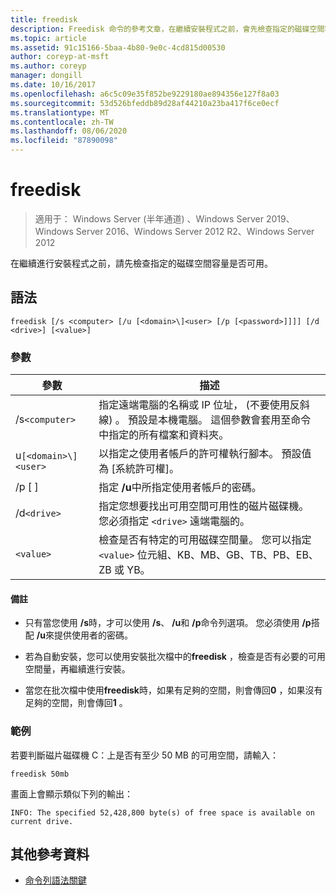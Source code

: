 ```yaml
---
title: freedisk
description: Freedisk 命令的參考文章，在繼續安裝程式之前，會先檢查指定的磁碟空間容量是否可用。
ms.topic: article
ms.assetid: 91c15166-5baa-4b80-9e0c-4cd815d00530
author: coreyp-at-msft
ms.author: coreyp
manager: dongill
ms.date: 10/16/2017
ms.openlocfilehash: a6c5c09e35f852be9229180ae894356e127f8a03
ms.sourcegitcommit: 53d526bfeddb89d28af44210a23ba417f6ce0ecf
ms.translationtype: MT
ms.contentlocale: zh-TW
ms.lasthandoff: 08/06/2020
ms.locfileid: "87890098"
---
```

# <a name="freedisk"></a>freedisk

> 適用于： Windows Server (半年通道) 、Windows Server 2019、Windows Server 2016、Windows Server 2012 R2、Windows Server 2012

在繼續進行安裝程式之前，請先檢查指定的磁碟空間容量是否可用。

## <a name="syntax"></a>語法

```
freedisk [/s <computer> [/u [<domain>\]<user> [/p [<password>]]]] [/d <drive>] [<value>]
```

### <a name="parameters"></a>參數

| 參數 | 描述 |
| --------- | ----------- |
| /s`<computer>` | 指定遠端電腦的名稱或 IP 位址， (不要使用反斜線) 。 預設是本機電腦。 這個參數會套用至命令中指定的所有檔案和資料夾。 |
| u`[<domain>\]<user>` | 以指定之使用者帳戶的許可權執行腳本。 預設值為 [系統許可權]。 |
| /p [ <password> ] | 指定 **/u**中所指定使用者帳戶的密碼。 |
| /d`<drive>` | 指定您想要找出可用空間可用性的磁片磁碟機。 您必須指定 `<drive>` 遠端電腦的。 |
| `<value>` | 檢查是否有特定的可用磁碟空間量。 您可以指定 `<value>` 位元組、KB、MB、GB、TB、PB、EB、ZB 或 YB。 |

#### <a name="remarks"></a>備註

- 只有當您使用 **/s**時，才可以使用 **/s**、 **/u**和 **/p**命令列選項。 您必須使用 **/p**搭配 **/u**來提供使用者的密碼。

- 若為自動安裝，您可以使用安裝批次檔中的**freedisk** ，檢查是否有必要的可用空間量，再繼續進行安裝。

- 當您在批次檔中使用**freedisk**時，如果有足夠的空間，則會傳回**0** ，如果沒有足夠的空間，則會傳回**1** 。

### <a name="examples"></a>範例

若要判斷磁片磁碟機 C：上是否有至少 50 MB 的可用空間，請輸入：

```
freedisk 50mb
```

畫面上會顯示類似下列的輸出：

```
INFO: The specified 52,428,800 byte(s) of free space is available on current drive.
```

## <a name="additional-references"></a>其他參考資料

- [命令列語法關鍵](command-line-syntax-key.md)

